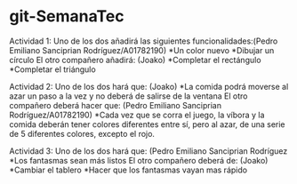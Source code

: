 # git-SemanaTec
Actividad 1:
Uno de los dos añadirá las siguientes funcionalidades:(Pedro Emiliano Sanciprian Rodríguez/A01782190) 
      *Un color nuevo 
      *Dibujar un círculo 
El otro compañero añadirá: (Joako)
      *Completar el rectángulo
      *Completar el triángulo


Actividad 2:
Uno de los dos hará que: (Joako)
          *La comida podrá moverse al azar un paso a la vez y no deberá de salirse de la ventana
El otro compañero deberá hacer que: (Pedro Emiliano Sanciprian Rodríguez/A01782190)
          *Cada vez que se corra el juego, la víbora y la comida deberán tener colores diferentes entre sí, pero al azar, de una serie de 5 diferentes colores, excepto el rojo.


Actividad 3:
Uno de los dos hará que: (Pedro Emiliano Sanciprian Rodríguez
          *Los fantasmas sean más listos
El otro compañero deberá de: (Joako)
          *Cambiar el tablero
          *Hacer que los fantasmas vayan mas rápido
